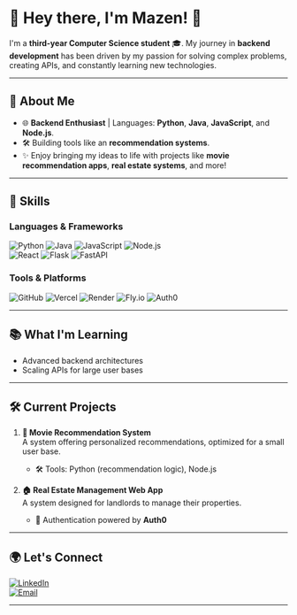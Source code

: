 # 🌟 Hey there, I'm Mazen! 👋  



I'm a **third-year Computer Science student** 🎓. My journey in **backend development** has been driven by my passion for solving complex problems, creating APIs, and constantly learning new technologies.  

---

## 🚀 About Me  
- 🌐 **Backend Enthusiast** | Languages: **Python**, **Java**, **JavaScript**, and **Node.js**.  
- 🛠️ Building tools like an **recommendation systems**.  
- ✨ Enjoy bringing my ideas to life with projects like **movie recommendation apps**, **real estate systems**, and more!  

---

## 🌟 Skills  
### Languages & Frameworks
![Python](https://img.shields.io/badge/Python-3670A0?style=for-the-badge&logo=python&logoColor=ffdd54) 
![Java](https://img.shields.io/badge/Java-ED8B00?style=for-the-badge&logo=java&logoColor=white) 
![JavaScript](https://img.shields.io/badge/JavaScript-F7DF1E?style=for-the-badge&logo=javascript&logoColor=black) 
![Node.js](https://img.shields.io/badge/Node.js-339933?style=for-the-badge&logo=nodedotjs&logoColor=white)  
![React](https://img.shields.io/badge/React-61DAFB?style=for-the-badge&logo=react&logoColor=black) 
![Flask](https://img.shields.io/badge/Flask-000000?style=for-the-badge&logo=flask&logoColor=white) 
![FastAPI](https://img.shields.io/badge/FastAPI-009688?style=for-the-badge&logo=fastapi&logoColor=white)  
   

### Tools & Platforms  
![GitHub](https://img.shields.io/badge/GitHub-181717?style=for-the-badge&logo=github&logoColor=white) 
![Vercel](https://img.shields.io/badge/Vercel-000000?style=for-the-badge&logo=vercel&logoColor=white) 
![Render](https://img.shields.io/badge/Render-0468d7?style=for-the-badge&logo=render&logoColor=white) 
![Fly.io](https://img.shields.io/badge/Fly.io-232F3E?style=for-the-badge&logo=flydotio&logoColor=white) 
![Auth0](https://img.shields.io/badge/Auth0-EB5424?style=for-the-badge&logo=auth0&logoColor=white)  

---

## 📚 What I'm Learning  
- Advanced backend architectures  
- Scaling APIs for large user bases
---

## 🛠️ Current Projects  

1. **🎥 Movie Recommendation System**  
   A system offering personalized recommendations, optimized for a small user base.  
   - 🛠️ Tools: Python (recommendation logic), Node.js  

2. **🏠 Real Estate Management Web App**  
   A system designed for landlords to manage their properties.  
   - 🔐 Authentication powered by **Auth0**  

---

## 🌍 Let's Connect  
[![LinkedIn](https://img.shields.io/badge/LinkedIn-0077B5?style=for-the-badge&logo=linkedin&logoColor=white)](https://www.linkedin.com/in/mazen-alabdulatiff-b8b919215?utm_source=share&utm_campaign=share_via&utm_content=profile&utm_medium=ios_app)  
[![Email](https://img.shields.io/badge/Email-D14836?style=for-the-badge&logo=gmail&logoColor=white)](mailto:mazen.saleh.36@gmail.com)  

---
